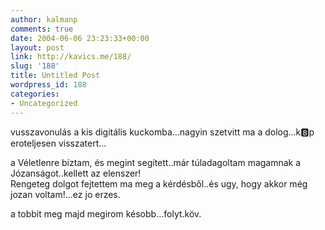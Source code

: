 ```yaml
---
author: kalmanp
comments: true
date: 2004-06-06 23:23:33+00:00
layout: post
link: http://kavics.me/188/
slug: '188'
title: Untitled Post
wordpress_id: 188
categories:
- Uncategorized
---
```


vusszavonulás a kis digitális kuckomba...nagyin szetvitt ma a dolog...k:b:p eroteljesen visszatert...




a Véletlenre bíztam, és megint segített..már túladagoltam magamnak a Józanságot..kellett az elenszer!  
Rengeteg dolgot fejtettem ma meg a kérdésből..és ugy, hogy akkor még jozan voltam!...ez jo erzes.




a tobbit meg majd megirom késobb...folyt.köv.
